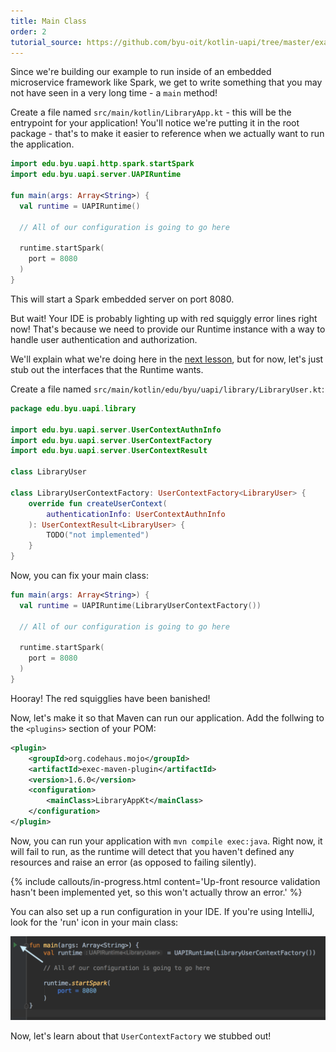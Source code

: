 ```yaml
---
title: Main Class
order: 2
tutorial_source: https://github.com/byu-oit/kotlin-uapi/tree/master/examples/library/tutorial-steps/2-main-class
---
```


Since we're building our example to run inside of an embedded microservice framework like Spark, we get to write
something that you may not have seen in a very long time - a `main` method!

Create a file named `src/main/kotlin/LibraryApp.kt` - this will be the entrypoint for your application! You'll
notice we're putting it in the root package - that's to make it easier to reference when we actually want to run
the application.

```kotlin
import edu.byu.uapi.http.spark.startSpark
import edu.byu.uapi.server.UAPIRuntime

fun main(args: Array<String>) {
  val runtime = UAPIRuntime()
  
  // All of our configuration is going to go here
  
  runtime.startSpark(
    port = 8080
  )
}

```

This will start a Spark embedded server on port 8080.

But wait!  Your IDE is probably lighting up with red squiggly error lines right now! That's because we
need to provide our Runtime instance with a way to handle user authentication and authorization.

We'll explain what we're doing here in the [next lesson](./user-context.md), but for now, let's just stub out the interfaces
that the Runtime wants.

Create a file named `src/main/kotlin/edu/byu/uapi/library/LibraryUser.kt`:

```kotlin
package edu.byu.uapi.library

import edu.byu.uapi.server.UserContextAuthnInfo
import edu.byu.uapi.server.UserContextFactory
import edu.byu.uapi.server.UserContextResult

class LibraryUser

class LibraryUserContextFactory: UserContextFactory<LibraryUser> {
    override fun createUserContext(
        authenticationInfo: UserContextAuthnInfo
    ): UserContextResult<LibraryUser> {
        TODO("not implemented")
    }
}
```

Now, you can fix your main class:

```kotlin
fun main(args: Array<String>) {
  val runtime = UAPIRuntime(LibraryUserContextFactory())
  
  // All of our configuration is going to go here
  
  runtime.startSpark(
    port = 8080
  )
}
```

Hooray! The red squigglies have been banished!

Now, let's make it so that Maven can run our application.  Add the follwing to the `<plugins>` section of your POM:

```xml
<plugin>
    <groupId>org.codehaus.mojo</groupId>
    <artifactId>exec-maven-plugin</artifactId>
    <version>1.6.0</version>
    <configuration>
        <mainClass>LibraryAppKt</mainClass>
    </configuration>
</plugin>
```

Now, you can run your application with `mvn compile exec:java`. Right now, it will fail to run, as the runtime
will detect that you haven't defined any resources and raise an error (as opposed to failing silently).

{% include callouts/in-progress.html content='Up-front resource validation hasn\'t been implemented yet, so this won\'t actually throw an error.' %}

You can also set up a run configuration in your IDE. If you're using IntelliJ, look for the 'run' icon
in your main class:

!['Run' icon in IntelliJ IDEA](./img/main-class-run.png)

Now, let's learn about that `UserContextFactory` we stubbed out!

